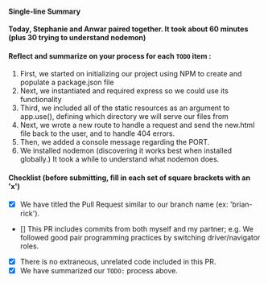 #### Single-line Summary
**Today, Stephanie and Anwar paired together. It took about 60 minutes (plus 30 trying to understand nodemon)**

#### Reflect and summarize on your process for each `TODO` item :  
  1. First, we started on initializing our project using NPM to create and populate a package.json file
  2. Next, we instantiated and required express so we could use its functionality
  3. Third, we included all of the static resources as an argument to app.use(), defining which directory we will serve our files from
  4. Next, we wrote a new route to handle a request and send the new.html file back to the user, and to handle 404 errors.
  5. Then, we added a console message regarding the PORT.
  6. We installed nodemon (discovering it works best when installed globally.) It took a while to understand what nodemon does.

#### Checklist (before submitting, fill in each set of square brackets with an 'x')
- [x] We have titled the Pull Request similar to our branch name (ex: 'brian-rick'). 
- [] This PR includes commits from both myself and my partner; e.g. We followed good pair programming practices by switching driver/navigator roles.
- [x] There is no extraneous, unrelated code included in this PR.
- [x] We have summarized our `TODO:` process above.

